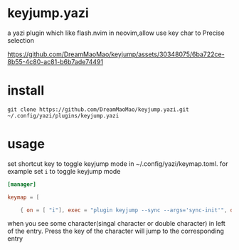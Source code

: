 # keyjump.yazi
a yazi plugin which like flash.nvim in neovim,allow use key char to Precise selection




https://github.com/DreamMaoMao/keyjump/assets/30348075/6ba722ce-8b55-4c80-ac81-b6b7ade74491





# install
```
git clone https://github.com/DreamMaoMao/keyjump.yazi.git ~/.config/yazi/plugins/keyjump.yazi

```

# usage
set shortcut key to toggle keyjump mode in ~/.config/yazi/keymap.toml.
for example set `i` to toggle keyjump mode

```toml
[manager]

keymap = [

	{ on = [ "i"], exec = "plugin keyjump --sync --args='sync-init'", desc = "keyjump" },]
```

when you see some character(singal character or double character) in left of the entry.
Press the key of the character will jump to the corresponding entry 

